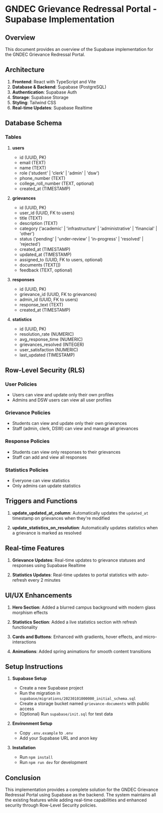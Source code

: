 # GNDEC Grievance Redressal Portal - Supabase Implementation

## Overview

This document provides an overview of the Supabase implementation for the GNDEC Grievance Redressal Portal.

## Architecture

1. **Frontend**: React with TypeScript and Vite
2. **Database & Backend**: Supabase (PostgreSQL)
3. **Authentication**: Supabase Auth
4. **Storage**: Supabase Storage
5. **Styling**: Tailwind CSS
6. **Real-time Updates**: Supabase Realtime

## Database Schema

### Tables

1. **users**
   - id (UUID, PK)
   - email (TEXT)
   - name (TEXT)
   - role ('student' | 'clerk' | 'admin' | 'dsw')
   - phone_number (TEXT)
   - college_roll_number (TEXT, optional)
   - created_at (TIMESTAMP)

2. **grievances**
   - id (UUID, PK)
   - user_id (UUID, FK to users)
   - title (TEXT)
   - description (TEXT)
   - category ('academic' | 'infrastructure' | 'administrative' | 'financial' | 'other')
   - status ('pending' | 'under-review' | 'in-progress' | 'resolved' | 'rejected')
   - created_at (TIMESTAMP)
   - updated_at (TIMESTAMP)
   - assigned_to (UUID, FK to users, optional)
   - documents (TEXT[])
   - feedback (TEXT, optional)

3. **responses**
   - id (UUID, PK)
   - grievance_id (UUID, FK to grievances)
   - admin_id (UUID, FK to users)
   - response_text (TEXT)
   - created_at (TIMESTAMP)

4. **statistics**
   - id (UUID, PK)
   - resolution_rate (NUMERIC)
   - avg_response_time (NUMERIC)
   - grievances_resolved (INTEGER)
   - user_satisfaction (NUMERIC)
   - last_updated (TIMESTAMP)

## Row-Level Security (RLS)

### User Policies
- Users can view and update only their own profiles
- Admins and DSW users can view all user profiles

### Grievance Policies
- Students can view and update only their own grievances
- Staff (admin, clerk, DSW) can view and manage all grievances

### Response Policies
- Students can view only responses to their grievances
- Staff can add and view all responses

### Statistics Policies
- Everyone can view statistics
- Only admins can update statistics

## Triggers and Functions

1. **update_updated_at_column**: Automatically updates the `updated_at` timestamp on grievances when they're modified

2. **update_statistics_on_resolution**: Automatically updates statistics when a grievance is marked as resolved

## Real-time Features

1. **Grievance Updates**: Real-time updates to grievance statuses and responses using Supabase Realtime

2. **Statistics Updates**: Real-time updates to portal statistics with auto-refresh every 2 minutes

## UI/UX Enhancements

1. **Hero Section**: Added a blurred campus background with modern glass morphism effects

2. **Statistics Section**: Added a live statistics section with refresh functionality

3. **Cards and Buttons**: Enhanced with gradients, hover effects, and micro-interactions

4. **Animations**: Added spring animations for smooth content transitions

## Setup Instructions

1. **Supabase Setup**
   - Create a new Supabase project
   - Run the migration in `supabase/migrations/20230101000000_initial_schema.sql`
   - Create a storage bucket named `grievance-documents` with public access
   - (Optional) Run `supabase/init.sql` for test data

2. **Environment Setup**
   - Copy `.env.example` to `.env`
   - Add your Supabase URL and anon key

3. **Installation**
   - Run `npm install`
   - Run `npm run dev` for development

## Conclusion

This implementation provides a complete solution for the GNDEC Grievance Redressal Portal using Supabase as the backend. The system maintains all the existing features while adding real-time capabilities and enhanced security through Row-Level Security policies. 
